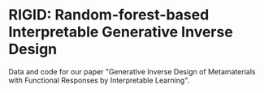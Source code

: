 # RIGID: Random-forest-based Interpretable Generative Inverse Design
Data and code for our paper "Generative Inverse Design of Metamaterials with Functional Responses by Interpretable Learning".
